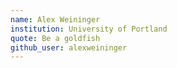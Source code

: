 ```yaml
---
name: Alex Weininger
institution: University of Portland
quote: Be a goldfish
github_user: alexweininger
---
```

